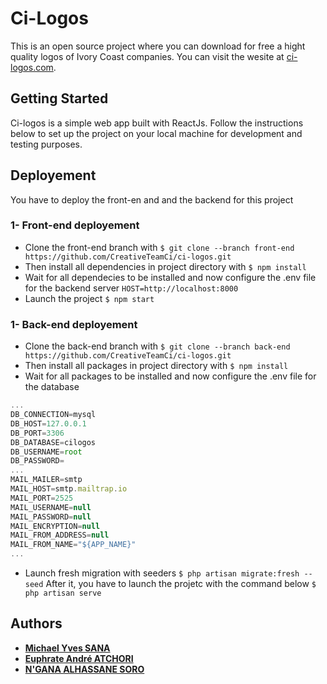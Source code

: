 # Ci-Logos

This is an open source project where you can download for free a hight quality logos of Ivory Coast companies. You can visit the wesite at [ci-logos.com](https://ci-logos.com).
## Getting Started

Ci-logos is a simple web app built with ReactJs. Follow the instructions below to set up the project on your local machine for development and testing purposes.
## Deployement
You have to deploy the front-en and and the backend for this project

### 1- Front-end deployement
- Clone the front-end branch with
`$ git clone --branch front-end https://github.com/CreativeTeamCi/ci-logos.git`
- Then install all dependencies in project directory with
`$ npm install`
- Wait for all dependecies to be installed and now configure the .env file for the backend server
`HOST=http://localhost:8000`
- Launch the project
`$ npm start`

### 1- Back-end deployement
- Clone the back-end branch with
`$ git clone --branch back-end https://github.com/CreativeTeamCi/ci-logos.git`
- Then install all packages in project directory with
`$ npm install`
- Wait for all packages to be installed and now configure the .env file for the database
```js
...
DB_CONNECTION=mysql
DB_HOST=127.0.0.1
DB_PORT=3306
DB_DATABASE=cilogos
DB_USERNAME=root
DB_PASSWORD=
...
MAIL_MAILER=smtp
MAIL_HOST=smtp.mailtrap.io
MAIL_PORT=2525
MAIL_USERNAME=null
MAIL_PASSWORD=null
MAIL_ENCRYPTION=null
MAIL_FROM_ADDRESS=null
MAIL_FROM_NAME="${APP_NAME}"
...
```
- Launch fresh migration with seeders
`$ php artisan migrate:fresh --seed`
After it, you have to launch the projetc with the command below
`$ php artisan serve`

## Authors
* [**Michael Yves SANA**](https://github.com/SanaMichael)
* [**Euphrate André ATCHORI**](https://github.com/andreatchori) 
* [**N'GANA ALHASSANE SORO**](https://github.com/AlhassaneSoro)
